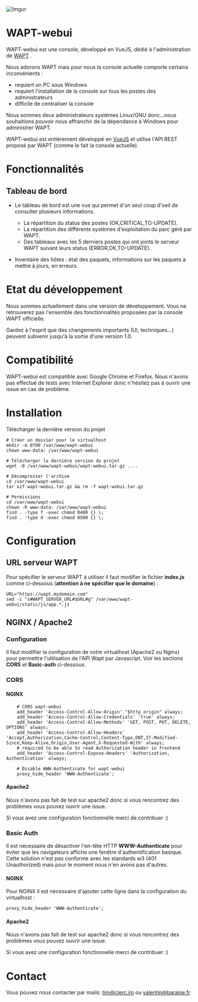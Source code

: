 ![Imgur](https://i.imgur.com/nCB07AG.png) 

# WAPT-webui

WAPT-webui est une console, développé en VueJS, dédié à l'administration de [WAPT](https://github.com/tranquilit/WAPT) .

Nous adorons WAPT mais pour nous la console actuelle comporte certains inconvénients :
* requiert un PC sous Windows
* requiert l'installation de la console sur tous les postes des administrateurs
* difficile de centraliser la console

Nous sommes deux administrateurs systèmes Linux/GNU donc...nous souhaitions pouvoir nous affranchir de la dépendance à Windows pour administrer WAPT.

WAPT-webui est entièrement développé en [VueJS](https://vuejs.org/) et utilise l'API REST proposé par WAPT (comme le fait la console actuelle).

# Fonctionnalités

## Tableau de bord

- Le tableau de bord est une vue qui permet d'un seul coup d'oeil de consulter plusieurs informations.

  - La répartition du status des postes (OK,CRITICAL,TO-UPDATE).
  - La répartition des différents systèmes d'exploitation du parc géré par WAPT.
  - Des tableaux avec les 5 derniers postes qui ont joints le serveur WAPT suivant leurs status (ERROR,OK,TO-UPDATE).

 - Inventaire des hôtes : état des paquets, informations sur les paquets à mettre à jours, en erreurs.

# Etat du développement

Nous sommes actuellement dans une version de développement.
Vous ne retrouverez pas l'ensemble des fonctionnalités proposées par la console WAPT officielle.

Gardez à l'esprit que des changements importants (UI, techniques...) peuvent subvenir jusqu'à la sortie d'une version 1.0.

# Compatibilité
WAPT-webui est compatible avec Google Chrome et Firefox. Nous n'avons pas effectué de tests avec Internet Explorer donc n'hésitez pas à ouvrir une issue en cas de problème.

# Installation

Télécharger la dernière version du projet

```shell
# Créer un dossier pour le virtualhost
mkdir -m 0700 /var/www/wapt-webui
chown www-data: /var/www/wapt-webui

# Télécharger la dernière version du projet
wget -O /var/www/wapt-webui/wapt-webui.tar.gz ....

# Décompresser l'archive
cd /var/www/wapt-webui
tar xzf wapt-webui.tar.gz && rm -f wapt-webui.tar.gz

# Permissions
cd /var/www/wapt-webui
chown -R www-data: /var/www/wapt-webui
find . -type f -exec chmod 0400 {} \;
find . -type d -exec chmod 0500 {} \;
```

# Configuration

## URL serveur WAPT
Pour spécifier le serveur WAPT à utiliser il faut modifier le fichier **index.js** comme ci-dessous  (**attention à ne spécifier que le domaine**) :

``` shell
URL="https://wapt.mydomain.com"
sed -i "s#WAPT_SERVER_URL#$URL#g" /var/www/wapt-webui/static/js/app.*.js
```

## NGINX / Apache2

### Configuration
Il faut modifier la configuration de votre virtualhost (Apache2 ou Nginx) pour permettre l'utilisation de l'API Wapt par Javascript. Voir les sections **CORS** et **Basic-auth** ci-dessous.

### CORS

#### NGINX

```
    # CORS wapt-webui
    add_header 'Access-Control-Allow-Origin' "$http_origin" always;
    add_header 'Access-Control-Allow-Credentials' 'true' always;
    add_header 'Access-Control-Allow-Methods' 'GET, POST, PUT, DELETE, OPTIONS' always;
    add_header 'Access-Control-Allow-Headers' 'Accept,Authorization,Cache-Control,Content-Type,DNT,If-Modified-Since,Keep-Alive,Origin,User-Agent,X-Requested-With' always;
    # required to be able to read Authorization header in frontend
    add_header 'Access-Control-Expose-Headers' 'Authorization, Authentication' always;

    # Disable WWW-Authenticate for wapt-webui
    proxy_hide_header 'WWW-Authenticate';
```

#### Apache2
Nous n'avons pas fait de test sur apache2 donc si vous rencontrez des problèmes vous pouvez ouvrir une issue.

Si vous avez une configuration fonctionnelle merci de contribuer :)

### Basic Auth
Il est nécessaire de désactiver l'en-tête HTTP  **WWW-Authenticate** pour éviter que les navigateurs affiche une fenêtre d'authentification basique. Cette solution n'est pas conforme avec les standards w3  (401 Unauthorized) mais pour le moment nous n'en avons pas d'autres.

#### NGINX
Pour NGINX il est nécessaire d'ajouter cette ligne dans la configuration du virtualhost :

```
proxy_hide_header 'WWW-Authenticate';
```

#### Apache2
Nous n'avons pas fait de test sur apache2 donc si vous rencontrez des problèmes vous pouvez ouvrir une issue.

Si vous avez une configuration fonctionnelle merci de contribuer :)

# Contact
Vous pouvez nous contacter par mails: tim@clerc.im ou valentin@baraise.fr
